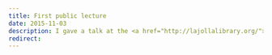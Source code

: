 ```yaml
---
title: First public lecture
date: 2015-11-03
description: I gave a talk at the <a href="http://lajollalibrary.org/">La Jolla Public Library</a> titled "<a href="">A Mostly True History of the Human Half-Brain</a>". The hangout-on-air failed (slow library WiFi), but I will re-record soon and post a blog as well.
redirect:
---
```

